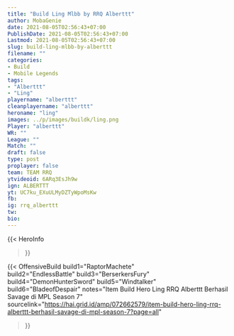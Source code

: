 ```yaml
---
title: "Build Ling Mlbb by RRQ Alberttt"
author: MobaGenie
date: 2021-08-05T02:56:43+07:00
PublishDate: 2021-08-05T02:56:43+07:00
Lastmod: 2021-08-05T02:56:43+07:00
slug: build-ling-mlbb-by-alberttt
filename: ""
categories: 
- Build 
- Mobile Legends
tags: 
- "Alberttt"
- "Ling"
playername: "alberttt"
cleanplayername: "alberttt"
heroname: "ling"
images: ../p/images/buildk/ling.png
Player: "alberttt" 
WR: "" 
League: "" 
Match: "" 
draft: false
type: post
proplayer: false
team: TEAM RRQ
ytvideoid: 6ARq3EsJh9w
ign: ALBERTTT
yt: UC7ku_EXuULMyDZTyWpoMsKw
fb: 
ig: rrq_alberttt
tw: 
bio: 
---
```



{{< HeroInfo 

>}}
 
{{< OffensiveBuild 
build1="RaptorMachete"  
build2="EndlessBattle" 
build3="BerserkersFury"
build4="DemonHunterSword" 
build5="Windtalker" 
build6="BladeofDespair" 
notes="Item Build Hero Ling RRQ Alberttt Berhasil Savage di MPL Season 7" 
sourcelink="https://hai.grid.id/amp/072662579/item-build-hero-ling-rrq-alberttt-berhasil-savage-di-mpl-season-7?page=all" 
>}}  

